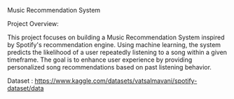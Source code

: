Music Recommendation System 

Project Overview:

This project focuses on building a Music Recommendation System inspired by Spotify's recommendation engine. 
Using machine learning, the system predicts the likelihood of a user repeatedly listening to a song within a given timeframe. The goal is to enhance user experience by providing personalized song recommendations based on past listening behavior.

Dataset : https://www.kaggle.com/datasets/vatsalmavani/spotify-dataset/data
